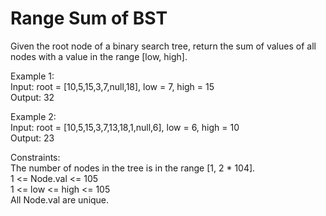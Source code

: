 # Range Sum of BST  

Given the root node of a binary search tree, return the sum of values of all nodes with a value in the range [low, high].  

Example 1:  
Input: root = [10,5,15,3,7,null,18], low = 7, high = 15  
Output: 32  

Example 2:  
Input: root = [10,5,15,3,7,13,18,1,null,6], low = 6, high = 10  
Output: 23  
 
Constraints:  
The number of nodes in the tree is in the range [1, 2 * 104].  
1 <= Node.val <= 105  
1 <= low <= high <= 105  
All Node.val are unique.  